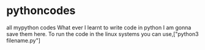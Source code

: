# pythoncodes
all mypython codes
What ever I learnt to write code in python I am gonna save them here.
To run the code in the linux systems you can use,["python3 filename.py"]
